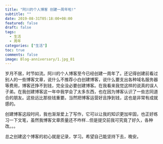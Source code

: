 ```yaml
---
title: "阿川的个人博客 创建一周年啦!"
subtitle: ""
date: 2019-08-31T05:18:00+08:00
featured: false
draft: false
tags:
  - 生活
  - 周年
categories: ["生活"]
toc: true
comments: false
image: Blog-anniversary/1.jpg_81
---
```

岁月不居，时节如流。阿川的个人博客至今已经创建一周年了。还记得创建前看过别人的一些博客文章，说什么不推荐小白创建博客，说什么要支出各种域名服务器等费用，博客还挣不到钱，完全没必要创建博客。在我看来我觉这样的说真的误人子弟。在我创建博客这一年中我学会了太多东西，也在因为博客认识了一些志同道合的朋友。这些远比那些钱重要。当然把博客运营好且挣到钱，这也是非常有成就感的。

创建博客这段时间，我也渐渐爱上了写作，它可以让我的知识更加牢固，也正好练习一下文笔，虽然我博客文章质量还不咋样...但是提交前我可究竟了好久，各种改。。。

总之创建这个博客的初心就是记录，学习。希望自己能坚持下去，晚安。